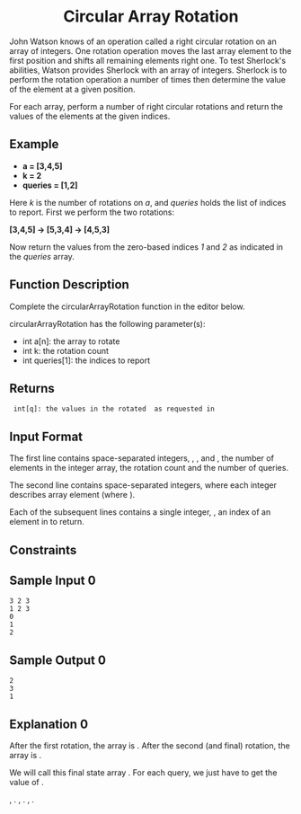 <h1 align="center">Circular Array Rotation</h1>

John Watson knows of an operation called a right circular rotation on an array of integers. One rotation operation moves the last array element to the first position and shifts all remaining elements right one. To test Sherlock's abilities, Watson provides Sherlock with an array of integers. Sherlock is to perform the rotation operation a number of times then determine the value of the element at a given position.

For each array, perform a number of right circular rotations and return the values of the elements at the given indices.


## Example

- **a = [3,4,5]**
- **k = 2**
- **queries = [1,2]**


Here *k* is the number of rotations on *a*, and *queries* holds the list of indices to report. First we perform the two rotations: 

**[3,4,5] → [5,3,4] → [4,5,3]**

Now return the values from the zero-based indices *1* and *2* as indicated in the *queries* array.


## Function Description

Complete the circularArrayRotation function in the editor below.

circularArrayRotation has the following parameter(s):

- int a[n]: the array to rotate
- int k: the rotation count
- int queries[1]: the indices to report


## Returns

     int[q]: the values in the rotated  as requested in 


## Input Format

The first line contains  space-separated integers, , , and , the number of elements in the integer array, the rotation count and the number of queries.

The second line contains  space-separated integers, where each integer  describes array element  (where ).

Each of the  subsequent lines contains a single integer, , an index of an element in  to return.


## Constraints


## Sample Input 0

    3 2 3
    1 2 3
    0
    1
    2


## Sample Output 0

    2
    3
    1


## Explanation 0

After the first rotation, the array is .
After the second (and final) rotation, the array is .

We will call this final state array . For each query, we just have to get the value of .

, .
, .
, .